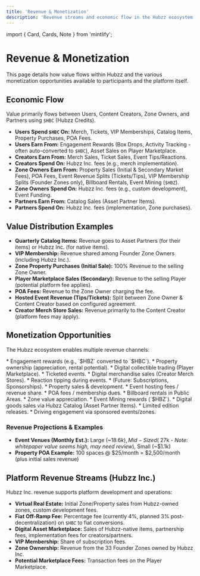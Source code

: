 ```yaml
---
title: 'Revenue & Monetization'
description: 'Revenue streams and economic flow in the Hubzz ecosystem'
---
```


import { Card, Cards, Note } from 'mintlify';

# Revenue & Monetization

This page details how value flows within Hubzz and the various monetization opportunities available to participants and the platform itself.

## Economic Flow

Value primarily flows between Users, Content Creators, Zone Owners, and Partners using `$HBC` (Hubzz Credits).

*   **Users Spend `$HBC` On:** Merch, Tickets, VIP Memberships, Catalog Items, Property Purchases, POA Fees.
*   **Users Earn From:** Engagement Rewards (Box Drops, Activity Tracking - often auto-converted to `$HBC`), Asset Sales on Player Marketplace.
*   **Creators Earn From:** Merch Sales, Ticket Sales, Event Tips/Reactions.
*   **Creators Spend On:** Hubzz Inc. fees (e.g., merch implementation).
*   **Zone Owners Earn From:** Property Sales (Initial & Secondary Market Fees), POA Fees, Event Revenue Splits (Tickets/Tips), VIP Membership Splits (Founder Zones only), Billboard Rentals, Event Mining (`$HBZ`).
*   **Zone Owners Spend On:** Hubzz Inc. fees (e.g., custom development), Event Funding.
*   **Partners Earn From:** Catalog Sales (Asset Partner Items).
*   **Partners Spend On:** Hubzz Inc. fees (implementation, Zone purchases).

## Value Distribution Examples

*   **Quarterly Catalog Items:** Revenue goes to Asset Partners (for their items) or Hubzz Inc. (for native items).
*   **VIP Membership:** Revenue shared among Founder Zone Owners (including Hubzz Inc.).
*   **Zone Property Purchases (Initial Sale):** 100% Revenue to the selling Zone Owner.
*   **Player Marketplace Sales (Secondary):** Revenue to the selling Player (potential platform fee applies).
*   **POA Fees:** Revenue to the Zone Owner charging the fee.
*   **Hosted Event Revenue (Tips/Tickets):** Split between Zone Owner & Content Creator based on configured agreement.
*   **Creator Merch Store Sales:** Revenue primarily to the Content Creator (platform fees may apply).

## Monetization Opportunities

The Hubzz ecosystem enables multiple revenue channels:

<Cards cols={2}>
    <Card title="For Users">
        *   Engagement rewards (e.g., `$HBZ` converted to `$HBC`).
        *   Property ownership (appreciation, rental potential).
        *   Digital collectible trading (Player Marketplace).
    </Card>
    <Card title="For Creators">
        *   Ticketed events.
        *   Digital merchandise sales (Creator Merch Stores).
        *   Reaction tipping during events.
        *   (Future: Subscriptions, Sponsorships).
    </Card>
    <Card title="For Zone Owners">
        *   Property sales & development.
        *   Event hosting fees / revenue share.
        *   POA fees / membership dues.
        *   Billboard rentals in Public Areas.
        *   Zone value appreciation.
        *   Event Mining rewards (`$HBZ`).
    </Card>
     <Card title="For Partners (Brands)">
        *   Digital goods sales via Hubzz Catalog (Asset Partner Items).
        *   Limited edition releases.
        *   Driving engagement via sponsored events/zones.
    </Card>
</Cards>

### Revenue Projections & Examples

*   **Event Venues (Monthly Est.):** Large (~$18.6k), Mid-Sized (~$27k - *Note: whitepaper value seems high, may need review*), Small (~$1.1k)
*   **Property POA Example:** 100 spaces @ $25/month = $2,500/month (plus initial sales revenue)

## Platform Revenue Streams (Hubzz Inc.)

Hubzz Inc. revenue supports platform development and operations:

*   **Virtual Real Estate:** Initial Zone/Property sales from Hubzz-owned zones, custom development fees.
*   **Fiat Off-Ramp Fee:** Percentage fee (currently 4%, planned 3% post-decentralization) on `$HBC` to fiat conversions.
*   **Digital Asset Marketplace:** Sales of Hubzz-native items, partnership fees, implementation fees for creators/partners.
*   **VIP Membership:** Share of subscription fees.
*   **Zone Ownership:** Revenue from the 33 Founder Zones owned by Hubzz Inc.
*   **Potential Marketplace Fees:** Transaction fees on the Player Marketplace. 
